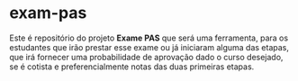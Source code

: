 # exam-pas

Este é repositório do projeto **Exame PAS** que será uma ferramenta, para os estudantes que irão prestar esse exame ou já iniciaram alguma das etapas, que irá fornecer uma probabilidade de aprovação dado o curso desejado, se é cotista e preferencialmente notas das duas primeiras etapas.